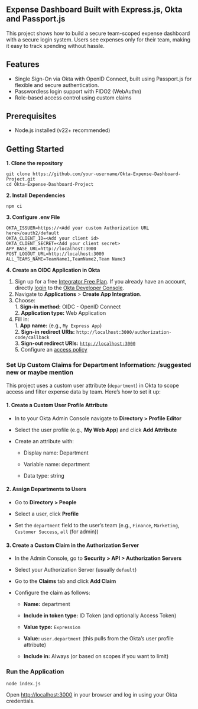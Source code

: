 ## Expense Dashboard Built with Express.js, Okta and Passport.js

This project shows how to build a secure team-scoped expense dashboard with a secure login system. Users see expenses only for their team, making it easy to track spending without hassle.

## Features

* Single Sign-On via Okta with OpenID Connect, built using Passport.js for flexible and secure authentication.  
* Passwordless login support with FIDO2 (WebAuthn)   
* Role-based access control using custom claims  

## Prerequisites

* Node.js installed (v22+ recommended)

## Getting Started

**1\. Clone the repository**

```
git clone https://github.com/your-username/Okta-Expense-Dashboard-Project.git
cd Okta-Expense-Dashboard-Project
```

**2\. Install Dependencies**

```
npm ci
```

**3\. Configure .env File**

```
OKTA_ISSUER=https://<Add your custom Authorization URL here>/oauth2/default 
OKTA_CLIENT_ID=<Add your client id>
OKTA_CLIENT_SECRET=<Add your client secret>
APP_BASE_URL=http://localhost:3000
POST_LOGOUT_URL=http://localhost:3000
ALL_TEAMS_NAME=TeamName1,TeamName2,Team Name3
```

**4\. Create an OIDC Application in Okta**

  1. Sign up for a free [Integrator Free Plan](https://developer.okta.com/signup/). If you already have an account, directly [login](https://developer.okta.com/login/) to the [Okta Developer Console](https://developer.okta.com/signup/).   
  2. Navigate to **Applications** \> **Create App Integration**.  
  3. Choose:  
    1. **Sign-in method:** OIDC \- OpenID Connect  
    2. **Application type:** Web Application  
  4. Fill in:  
    1. **App name:** (e.g., `My Express App`)  
    2. **Sign-in redirect URIs:** `http://localhost:3000/authorization-code/callback`  
    3. **Sign-out redirect URIs:** [`http://localhost:3000`](http://localhost:3000)  
    5. Configure an [access policy](https://developer.okta.com/docs/guides/configure-access-policy/main/)

### **Set Up Custom Claims for Department Information:** /suggested new or maybe mention

This project uses a custom user attribute (`department`) in Okta to scope access and filter expense data by team. Here’s how to set it up:

#### **1\. Create a Custom User Profile Attribute**

* In to your Okta Admin Console navigate to **Directory \> Profile Editor**

* Select the user profile (e.g., **My Web App**) and click **Add Attribute**

* Create an attribute with:

  * Display name: Department

  * Variable name: department

  * Data type: string

#### **2\. Assign Departments to Users**

* Go to **Directory \> People**

* Select a user, click **Profile**

* Set the `department` field to the user’s team (e.g., `Finance`, `Marketing`, `Customer Success`, `all` (for admin))

#### **3\. Create a Custom Claim in the Authorization Server**

* In the Admin Console, go to **Security \> API \> Authorization Servers**

* Select your Authorization Server (usually `default`)

* Go to the **Claims** tab and click **Add Claim**

* Configure the claim as follows:

  * **Name:** department

  * **Include in token type:** ID Token (and optionally Access Token)

  * **Value type:** `Expression`

  * **Value:** `user.department` (this pulls from the Okta’s user profile attribute)

  * **Include in:** Always (or based on scopes if you want to limit)

### Run the Application

```
node index.js
```

Open [http://localhost:3000](http://localhost:3000) in your browser and log in using your Okta credentials.